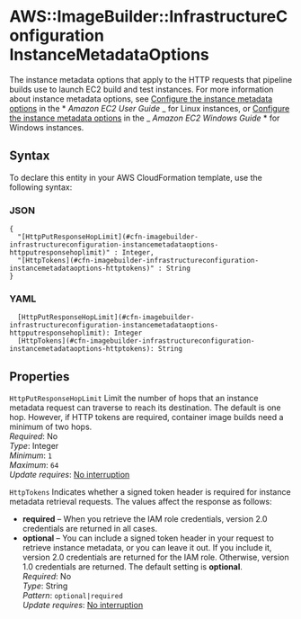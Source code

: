 # AWS::ImageBuilder::InfrastructureConfiguration InstanceMetadataOptions<a name="aws-properties-imagebuilder-infrastructureconfiguration-instancemetadataoptions"></a>

The instance metadata options that apply to the HTTP requests that pipeline builds use to launch EC2 build and test instances\. For more information about instance metadata options, see [Configure the instance metadata options](https://docs.aws.amazon.com/AWSEC2/latest/UserGuide/configuring-instance-metadata-options.html) in the \* _Amazon EC2 User Guide_ _ for Linux instances, or [Configure the instance metadata options](https://docs.aws.amazon.com/AWSEC2/latest/WindowsGuide/configuring-instance-metadata-options.html) in the _ _Amazon EC2 Windows Guide_ \* for Windows instances\.

## Syntax<a name="aws-properties-imagebuilder-infrastructureconfiguration-instancemetadataoptions-syntax"></a>

To declare this entity in your AWS CloudFormation template, use the following syntax:

### JSON<a name="aws-properties-imagebuilder-infrastructureconfiguration-instancemetadataoptions-syntax.json"></a>

```
{
  "[HttpPutResponseHopLimit](#cfn-imagebuilder-infrastructureconfiguration-instancemetadataoptions-httpputresponsehoplimit)" : Integer,
  "[HttpTokens](#cfn-imagebuilder-infrastructureconfiguration-instancemetadataoptions-httptokens)" : String
}
```

### YAML<a name="aws-properties-imagebuilder-infrastructureconfiguration-instancemetadataoptions-syntax.yaml"></a>

```
  [HttpPutResponseHopLimit](#cfn-imagebuilder-infrastructureconfiguration-instancemetadataoptions-httpputresponsehoplimit): Integer
  [HttpTokens](#cfn-imagebuilder-infrastructureconfiguration-instancemetadataoptions-httptokens): String
```

## Properties<a name="aws-properties-imagebuilder-infrastructureconfiguration-instancemetadataoptions-properties"></a>

`HttpPutResponseHopLimit` <a name="cfn-imagebuilder-infrastructureconfiguration-instancemetadataoptions-httpputresponsehoplimit"></a>
Limit the number of hops that an instance metadata request can traverse to reach its destination\. The default is one hop\. However, if HTTP tokens are required, container image builds need a minimum of two hops\.  
_Required_: No  
_Type_: Integer  
_Minimum_: `1`  
_Maximum_: `64`  
_Update requires_: [No interruption](https://docs.aws.amazon.com/AWSCloudFormation/latest/UserGuide/using-cfn-updating-stacks-update-behaviors.html#update-no-interrupt)

`HttpTokens` <a name="cfn-imagebuilder-infrastructureconfiguration-instancemetadataoptions-httptokens"></a>
Indicates whether a signed token header is required for instance metadata retrieval requests\. The values affect the response as follows:

- **required** – When you retrieve the IAM role credentials, version 2\.0 credentials are returned in all cases\.
- **optional** – You can include a signed token header in your request to retrieve instance metadata, or you can leave it out\. If you include it, version 2\.0 credentials are returned for the IAM role\. Otherwise, version 1\.0 credentials are returned\.
  The default setting is **optional**\.  
  _Required_: No  
  _Type_: String  
  _Pattern_: `optional|required`  
  _Update requires_: [No interruption](https://docs.aws.amazon.com/AWSCloudFormation/latest/UserGuide/using-cfn-updating-stacks-update-behaviors.html#update-no-interrupt)
